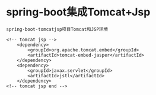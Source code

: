 # spring-boot集成Tomcat+Jsp
    spring-boot-tomcatjsp项目Tomcat和JSP环境

    <!-- tomcat jsp -->
        <dependency>
            <groupId>org.apache.tomcat.embed</groupId>
            <artifactId>tomcat-embed-jasper</artifactId>
        </dependency>
        <dependency>
            <groupId>javax.servlet</groupId>
            <artifactId>jstl</artifactId>
        </dependency>
    <!-- tomcat jsp end -->